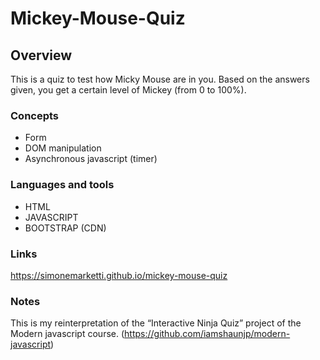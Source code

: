 # Mickey-Mouse-Quiz

## Overview

This is a quiz to test how Micky Mouse are in you.
Based on the answers given, you get a certain level of Mickey (from 0 to 100%).

### Concepts

- Form
- DOM manipulation
- Asynchronous javascript (timer)

### Languages and tools

- HTML
- JAVASCRIPT
- BOOTSTRAP (CDN)

### Links

https://simonemarketti.github.io/mickey-mouse-quiz

### Notes

This is my reinterpretation of the “Interactive Ninja Quiz” project of the Modern javascript course. (https://github.com/iamshaunjp/modern-javascript)
